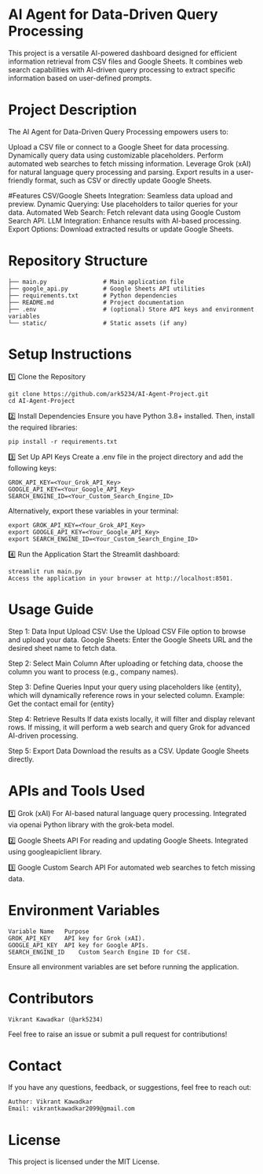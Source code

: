 # AI Agent for Data-Driven Query Processing

This project is a versatile AI-powered dashboard designed for efficient information retrieval from CSV files and Google Sheets. It combines web search capabilities with AI-driven query processing to extract specific information based on user-defined prompts.

# Project Description
The AI Agent for Data-Driven Query Processing empowers users to:

Upload a CSV file or connect to a Google Sheet for data processing.
Dynamically query data using customizable placeholders.
Perform automated web searches to fetch missing information.
Leverage Grok (xAI) for natural language query processing and parsing.
Export results in a user-friendly format, such as CSV or directly update Google Sheets.

 #Features
CSV/Google Sheets Integration: Seamless data upload and preview.
Dynamic Querying: Use placeholders to tailor queries for your data.
Automated Web Search: Fetch relevant data using Google Custom Search API.
LLM Integration: Enhance results with AI-based processing.
Export Options: Download extracted results or update Google Sheets.

# Repository Structure
```
├── main.py                # Main application file
├── google_api.py          # Google Sheets API utilities
├── requirements.txt       # Python dependencies
├── README.md              # Project documentation
├── .env                   # (optional) Store API keys and environment variables
└── static/                # Static assets (if any)
```


# Setup Instructions

1️⃣ Clone the Repository
```
git clone https://github.com/ark5234/AI-Agent-Project.git
cd AI-Agent-Project
```
2️⃣ Install Dependencies
Ensure you have Python 3.8+ installed. Then, install the required libraries:
```
pip install -r requirements.txt
```
3️⃣ Set Up API Keys
Create a .env file in the project directory and add the following keys:
```
GROK_API_KEY=<Your_Grok_API_Key>
GOOGLE_API_KEY=<Your_Google_API_Key>
SEARCH_ENGINE_ID=<Your_Custom_Search_Engine_ID>
```
Alternatively, export these variables in your terminal:
```
export GROK_API_KEY=<Your_Grok_API_Key>
export GOOGLE_API_KEY=<Your_Google_API_Key>
export SEARCH_ENGINE_ID=<Your_Custom_Search_Engine_ID>
```
4️⃣ Run the Application
Start the Streamlit dashboard:
```
streamlit run main.py
Access the application in your browser at http://localhost:8501.
```



# Usage Guide

Step 1: Data Input
Upload CSV: Use the Upload CSV File option to browse and upload your data.
Google Sheets: Enter the Google Sheets URL and the desired sheet name to fetch data.

Step 2: Select Main Column
After uploading or fetching data, choose the column you want to process (e.g., company names).

Step 3: Define Queries
Input your query using placeholders like {entity}, which will dynamically reference rows in your selected column.
Example:
Get the contact email for {entity}

Step 4: Retrieve Results
If data exists locally, it will filter and display relevant rows.
If missing, it will perform a web search and query Grok for advanced AI-driven processing.

Step 5: Export Data
Download the results as a CSV.
Update Google Sheets directly.




# APIs and Tools Used

1️⃣ Grok (xAI)
For AI-based natural language query processing.
Integrated via openai Python library with the grok-beta model.

2️⃣ Google Sheets API
For reading and updating Google Sheets.
Integrated using googleapiclient library.

3️⃣ Google Custom Search API
For automated web searches to fetch missing data.



# Environment Variables
```
Variable Name	Purpose
GROK_API_KEY	API key for Grok (xAI).
GOOGLE_API_KEY	API key for Google APIs.
SEARCH_ENGINE_ID	Custom Search Engine ID for CSE.
```
Ensure all environment variables are set before running the application.



# Contributors
```
Vikrant Kawadkar (@ark5234)
```
Feel free to raise an issue or submit a pull request for contributions!




# Contact
If you have any questions, feedback, or suggestions, feel free to reach out:
```
Author: Vikrant Kawadkar
Email: vikrantkawadkar2099@gmail.com
```



# License
This project is licensed under the MIT License.

